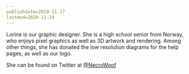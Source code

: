```yaml
---
publishdate=2019-11-17
lastmod=2020-11-24
---
```


Lorine is our graphic designer. She is a high school senior from Norway, who enjoys pixel graphics as well as 3D artwork and rendering. Among other things,
she has donated the low resolution diagrams for the help pages, as well as our logo.

She can be found on Twitter at [@NecroWoof](https://twitter.com/NecroWoof)